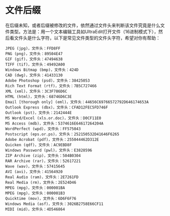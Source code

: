 文件后缀
========

在后缀未知，或者后缀被修改的文件，依然通过文件头来判断该文件究竟是什么文件类型。方法是：用一个文本编辑工具如UltraEdit打开文件（16进制模式下），然后看文件头是什么字符，以下是常见文件类型的文件头字符，希望对你有帮助：

    JPEG (jpg)，文件头：FFD8FF 
    PNG (png)，文件头：89504E47 
    GIF (gif)，文件头：47494638 
    TIFF (tif)，文件头：49492A00 
    Windows Bitmap (bmp)，文件头：424D 
    CAD (dwg)，文件头：41433130 
    Adobe Photoshop (psd)，文件头：38425053 
    Rich Text Format (rtf)，文件头：7B5C727466 
    XML (xml)，文件头：3C3F786D6C 
    HTML (html)，文件头：68746D6C3E 
    Email [thorough only] (eml)，文件头：44656C69766572792D646174653A 
    Outlook Express (dbx)，文件头：CFAD12FEC5FD746F 
    Outlook (pst)，文件头：2142444E 
    MS Word/Excel (xls.or.doc)，文件头：D0CF11E0 
    MS Access (mdb)，文件头：5374616E64617264204A 
    WordPerfect (wpd)，文件头：FF575043 
    Postscript (eps.or.ps)，文件头：252150532D41646F6265 
    Adobe Acrobat (pdf)，文件头：255044462D312E 
    Quicken (qdf)，文件头：AC9EBD8F 
    Windows Password (pwl)，文件头：E3828596 
    ZIP Archive (zip)，文件头：504B0304 
    RAR Archive (rar)，文件头：52617221 
    Wave (wav)，文件头：57415645 
    AVI (avi)，文件头：41564920 
    Real Audio (ram)，文件头：2E7261FD 
    Real Media (rm)，文件头：2E524D46 
    MPEG (mpg)，文件头：000001BA 
    MPEG (mpg)，文件头：000001B3 
    Quicktime (mov)，文件头：6D6F6F76 
    Windows Media (asf)，文件头：3026B2758E66CF11 
    MIDI (mid)，文件头：4D546864

